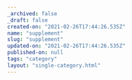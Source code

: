 ```yaml
---
_archived: false
_draft: false
created-on: "2021-02-26T17:44:26.535Z"
name: "supplement"
slug: "supplement"
updated-on: "2021-02-26T17:44:26.535Z"
published-on: null
tags: "category"
layout: "single-category.html"
---
```



